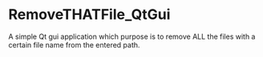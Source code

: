 # RemoveTHATFile_QtGui

A simple Qt gui application which purpose is to remove ALL the files with a certain file name from the entered path.
